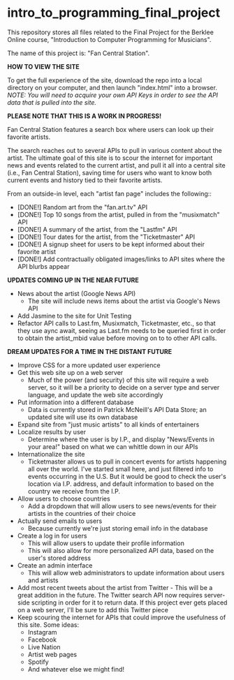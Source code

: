 # intro_to_programming_final_project
This repository stores all files related to the Final Project for the Berklee Online course, "Introduction to Computer Programming for Musicians".

The name of this project is: "Fan Central Station".

**HOW TO VIEW THE SITE**

To get the full experience of the site, download the repo into a local directory on your computer, and then launch "index.html" into a browser.
*NOTE: You will need to acquire your own API Keys in order to see the API data that is pulled into the site.*

**PLEASE NOTE THAT THIS IS A WORK IN PROGRESS!**

Fan Central Station features a search box where users can look up their favorite artists.

The search reaches out to several APIs to pull in various content about the artist.
The ultimate goal of this site is to scour the internet for important news and events related to the current artist, and pull it all into a central site (i.e., Fan Central Station), saving time for users who want to know both current events and history tied to their favorite artists.

From an outside-in level, each "artist fan page" includes the following::

* [DONE!] Random art from the "fan.art.tv" API
* [DONE!] Top 10 songs from the artist, pulled in from the "musixmatch" API
* [DONE!] A summary of the artist, from the "Lastfm" API
* [DONE!] Tour dates for the artist, from the "Ticketmaster" API
* [DONE!] A signup sheet for users to be kept informed about their favorite artist
* [DONE!] Add contractually obligated images/links to API sites where the API blurbs appear

**UPDATES COMING UP IN THE NEAR FUTURE**
* News about the artist (Google News API)
  - The site will include news items about the artist via Google's News API
* Add Jasmine to the site for Unit Testing
* Refactor API calls to Last.fm, Musixmatch, Ticketmaster, etc., so that they use aync await, seeing as Last.fm needs to be queried first in order to obtain the artist_mbid value before moving on to to other API calls.

**DREAM UPDATES FOR A TIME IN THE DISTANT FUTURE**
* Improve CSS for a more updated user experience
* Get this web site up on a web server
  - Much of the power (and security) of this site will require a web server, so it will be a priority to decide on a server type and server language, and update the web site accordingly
* Put information into a different database
  - Data is currently stored in Patrick McNeill's API Data Store; an updated site will use its own database
* Expand site from "just music artists" to all kinds of entertainers
* Localize results by user
  - Determine where the user is by I.P., and display "News/Events in your area!" based on what we can whittle down in our APIs
* Internationalize the site
  - Ticketmaster allows us to pull in concert events for artists happening all over the world. I've started small here, and just filtered info to events occurring in the U.S. But it would be good to check the user's location via I.P. address, and default information to based on the country we receive from the I.P.
* Allow users to choose countries
  - Add a dropdown that will allow users to see news/events for their artists in the countries of their choice
* Actually send emails to users
  - Because currently we're just storing email info in the database
* Create a log in for users
  - This will allow users to update their profile information
  - This will also allow for more personalized API data, based on the user's stored address
* Create an admin interface
  - This will allow web administrators to update information about users and artists
* Add most recent tweets about the artist from Twitter
      - This will be a great addition in the future. The Twitter search API now requires server-side scripting in order for it to return data. If this project ever gets placed on a web server, I'll be sure to add this Twitter piece
* Keep scouring the internet for APIs that could improve the usefulness of this site. Some ideas:
  - Instagram
  - Facebook
  - Live Nation
  - Artist web pages
  - Spotify
  - And whatever else we might find!
